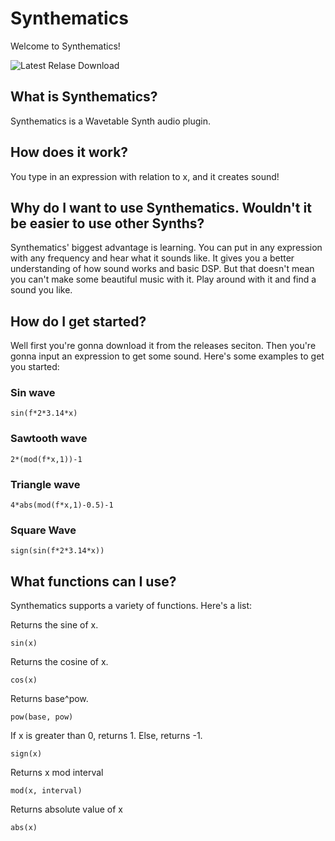 # Synthematics
Welcome to Synthematics!

![Latest Relase Download](https://github.com/rickymcmuffin/Synthematics/releases/latest)

## What is Synthematics?
Synthematics is a Wavetable Synth audio plugin.

## How does it work?
You type in an expression with relation to x, and it creates sound!

## Why do I want to use Synthematics. Wouldn't it be easier to use other Synths?
Synthematics' biggest advantage is learning. You can put in any expression with any frequency and hear what it sounds like. It gives you a better understanding of how sound works and basic DSP. But that doesn't mean you can't make some beautiful music with it. Play around with it and find a sound you like.

## How do I get started?
Well first you're gonna download it from the releases seciton. Then you're gonna input an expression to get some sound. Here's some examples to get you started:

### Sin wave
```
sin(f*2*3.14*x)
```

### Sawtooth wave
```
2*(mod(f*x,1))-1
```

### Triangle wave
```
4*abs(mod(f*x,1)-0.5)-1
```

### Square Wave
```
sign(sin(f*2*3.14*x))
```

## What functions can I use?
Synthematics supports a variety of functions. Here's a list:

Returns the sine of x.
```
sin(x)
```

Returns the cosine of x.
```
cos(x)
```

Returns base^pow.
```
pow(base, pow)
```

If x is greater than 0, returns 1. Else, returns -1.
```
sign(x)
```

Returns x mod interval
```
mod(x, interval)
```

Returns absolute value of x
```
abs(x)
```


